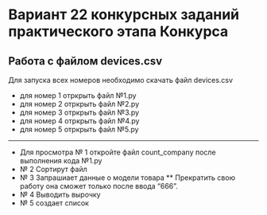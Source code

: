 # Вариант 22 конкурсных заданий практического этапа Конкурса
Работа с файлом devices.csv
----
Для запуска всех номеров необходимо скачать файл devices.csv
* для номер 1 отркрыть файл №1.py 
* для номер 2 отркрыть файл №2.py
* для номер 3 отркрыть файл №3.py
* для номер 4 отркрыть файл №4.py
* для номер 5 отркрыть файл №5.py
----
* Для просмотра № 1 откройте файл count_company после выполнения кода №1.py
* № 2 Сортирут файл
* № 3 Запрашиает данные о модели товара
** Прекратить свою работу она сможет только после ввода “666”.
* № 4 Выводить вырочку
* № 5 создает список 
